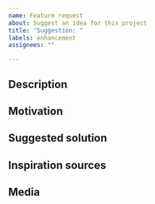 ```yaml
---
name: Feature request
about: Suggest an idea for this project
title: "Suggestion: "
labels: enhancement
assignees: ""

---
```


<!--

⚠ Please note that this project is released with a Contributor Code of Conduct.
By participating in this project you agree to abide by its terms.
Read more: https://github.com/jilleJr/Newtonsoft.Json-for-Unity/blob/master/CODE_OF_CONDUCT.md

All sections are just template. Remove if they don't help your case.

-->

## Description

<!--
Is your feature request related to a problem? Please describe.
Ex. I'm always frustrated when [...]
-->

## Motivation

<!--
Why do we need this?
Ex: Would make builds faster.
-->

## Suggested solution

<!--
How do you think this could be solved?
-->

## Inspiration sources

<!--
Describe alternatives you've considered, such as other projects solving the same
or a similar issue.
-->

## Media

<!--
Add any other context or screenshots about the feature request here.
-->
